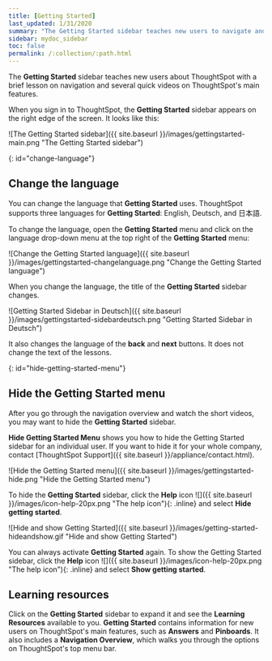 ```yaml
---
title: [Getting Started]
last_updated: 1/31/2020
summary: "The Getting Started sidebar teaches new users to navigate and understand ThoughtSpot."
sidebar: mydoc_sidebar
toc: false
permalink: /:collection/:path.html
---
```


The **Getting Started** sidebar teaches new users about ThoughtSpot with a brief lesson on navigation and several quick videos on ThoughtSpot's main features.

When you sign in to ThoughtSpot, the **Getting Started** sidebar appears on the right edge of the screen. It looks like this:

![The Getting Started sidebar]({{ site.baseurl }}/images/gettingstarted-main.png "The Getting Started sidebar")
<!--{% include image.html file="gettingstarted-main.png" title="The Getting Started sidebar" alt="The Getting Started sidebar is on the right edge of the screen." caption="The Getting Started sidebar" %}-->

{: id="change-language"}
## Change the language
You can change the language that **Getting Started** uses. ThoughtSpot supports three languages for **Getting Started**: English, Deutsch, and 日本語.

To change the language, open the **Getting Started** menu and click on the language drop-down menu at the top right of the **Getting Started** menu:

![Change the Getting Started language]({{ site.baseurl }}/images/gettingstarted-changelanguage.png "Change the Getting Started language")
<!--{% include image.html file="gettingstarted-changelanguage.png" title="Change the Getting Started language" alt="Change the language at the top right of the Getting Started menu." caption="Change the Getting Started language" %}-->

When you change the language, the title of the **Getting Started** sidebar changes.

![Getting Started Sidebar in Deutsch]({{ site.baseurl }}/images/gettingstarted-sidebardeutsch.png "Getting Started Sidebar in Deutsch")
<!--{% include image.html file="gettingstarted-sidebardeutsch.png" title="Getting Started Sidebar in Deutsch" alt="The title of the Getting Started sidebar changes to Deutsch." caption="Getting Started Sidebar in Deutsch" %}-->

It also changes the language of the **back** and **next** buttons. It does not change the text of the lessons.

{: id="hide-getting-started-menu"}
## Hide the Getting Started menu
After you go through the navigation overview and watch the short videos, you may want to hide the **Getting Started** sidebar.  

**Hide Getting Started Menu** shows you how to hide the Getting Started sidebar for an individual user. If you want to hide it for your whole company, contact [ThoughtSpot Support]({{ site.baseurl }}/appliance/contact.html).

![Hide the Getting Started menu]({{ site.baseurl }}/images/gettingstarted-hide.png "Hide the Getting Started menu")
<!--{% include image.html file="gettingstarted-hide.png" title="Hide the Getting Started menu" alt="Hide the Getting Started Menu from the help menu." caption="Hide the Getting Started menu" %}-->

To hide the **Getting Started** sidebar, click the **Help** icon ![]({{ site.baseurl }}/images/icon-help-20px.png "The help icon"){: .inline} and select **Hide getting started**.

![Hide and show Getting Started]({{ site.baseurl }}/images/getting-started-hideandshow.gif "Hide and show Getting Started")
<!--{% include image.html file="getting-started-hideandshow.gif" title="Hide and show Getting Started" alt="Click the Help icon and select Hide getting started." caption="Hide and show Getting Started" %}-->

You can always activate **Getting Started** again. To show the Getting Started sidebar, click the **Help** icon ![]({{ site.baseurl }}/images/icon-help-20px.png "The help icon"){: .inline} and select **Show getting started**.

## Learning resources

Click on the **Getting Started** sidebar to expand it and see the **Learning Resources** available to you. **Getting Started** contains information for new users on ThoughtSpot's main features, such as **Answers** and **Pinboards**. It also includes a **Navigation Overview**, which walks you through the options on ThoughtSpot's top menu bar.

<!--
Hold off on removing these links
Commenting out after discussion with Roza and Adi. Will probably delete. If kept, ensure only one version of pictures remains (markdown or html)
* [Navigation Overview]({{ site.baseurl }}/end-user/introduction/getting-started.html#navigation-overview)
* [Your First Search]({{ site.baseurl }}/end-user/introduction/getting-started.html#your-first-search)
*  [Working with Answers](#working-with-answers)
* [Intro to Pinboards]({{ site.baseurl }}/end-user/introduction/getting-started.html#intro-to-pinboards)
* [Refining Data Using Filters]({{ site.baseurl }}/end-user/introduction/getting-started.html#refining-data-using-filters)
* [Automated Insights Using SpotIQ]({{ site.baseurl }}/end-user/introduction/getting-started.html#automated-insights-using-spotiq)
* [Hide Getting Started Menu]({{ site.baseurl }}/end-user/introduction/getting-started.html#hide-getting-started-menu)

![Learning Resources]({{ site.baseurl }}/images/gettingstarted-open-menu.png "Learning resources")
<!--{% include image.html file="gettingstarted-open-menu.png" title="Learning resources" alt="Open the Getting Started menu to see the Learning Resources." caption="Learning resources" %}

{: id="navigation-overview"}
## Navigation overview
The **Navigation Overview** teaches you about the menu bar at the top of the page.

![Navigation Overview]({{ site.baseurl }}/images/getting-started.gif "Navigation Overview")
<!--{% include image.html file="getting-started.gif" title="Navigation overview" alt="Gif of Navigation Overview: Search, Answers, Pinboards, and Help" caption="Navigation overview" %}

1. **Search**<br>
    Search your data in the **Search** tab.<br>
    Click **next** when you are ready to move on to the next topic, or click the **x** at the top right of the box to leave the navigation overview.

    ![Navigation Overview - Search]({{ site.baseurl }}/images/gettingstarted-searchnext.png "Navigation Overview - Search")
    <!--{% include image.html file="gettingstarted-searchnext.png" title="Navigation overview - search" alt="Click next to move on or click x to leave." caption="Navigation overview - search" %}

    For more information on Search, see [Finding your way around]({{ site.baseurl }}/end-user/introduction/about-navigating-thoughtspot.html#search).

2. **Answers**<br>
    View saved search results in the **Answers** tab.<br>
    Click **next** to move on, or click **back** if you want to review **Search** again.

    ![Navigation Overview - Answers]({{ site.baseurl }}/images/gettingstarted-answers-backnext.png "Navigation Overview - Answers")
    <!--{% include image.html file="gettingstarted-answers-backnext.png" title="Navigation overview - answers" alt="Click next to move on or click back to go back to search." caption="Navigation overview - answers" %}   

    For more information on Answers, see [Finding your way around]({{ site.baseurl }}/end-user/introduction/about-navigating-thoughtspot.html#answers).

3. **Pinboards**<br>
    View saved Pinboards in the **Pinboards** tab. Pinboards are collections of related visualizations and Answers.<br>
    Click **next** to move on.

    ![Navigation Overview - Pinboards]({{ site.baseurl }}/images/gettingstarted-pinboard.png "Navigation Overview - Pinboards")
    <!--{% include image.html file="gettingstarted-pinboard.png" title="Navigation Overview - Pinboards" alt="View saved Pinboards in the Pinboards tab." caption="Navigation Overview - Pinboards" %}

    For more information on Pinboards, see [Finding your way around]({{ site.baseurl }}/end-user/introduction/about-navigating-thoughtspot.html#pinboards).

4. **Help**<br>
    Access **Help** from the help icon ![]({{ site.baseurl }}/images/icon-help-20px.png "The help icon"){: .inline} in the top right corner of the screen. You can also access your profile in this corner.<br>
    Click **done** to exit the navigation overview.

    ![Navigation Overview - help]({{ site.baseurl }}/images/gettingstarted-help.png "Navigation Overview - help")
    <!--{% include image.html file="gettingstarted-help.png" title="Navigation overview - help" alt="Click done to exit the navigation overview." caption="Navigation overview - help" %}

    For more information on Help, see [Finding your way around]({{ site.baseurl }}/end-user/introduction/about-navigating-thoughtspot.html#help-icon).

When you click **Getting Started** again, notice that the **Navigation Overview** is crossed out. You can still do the **Navigation Overview** again, though.

{: id="your-first-search"}
## Your first search
In **Your First Search**, watch a short video about how to search in ThoughtSpot.

![Your first search]({{ site.baseurl }}/images/gettingstarted-searchvideo.png "Your first search")
<!--{% include image.html file="gettingstarted-searchvideo.png" title="Your first search" alt="Watch a short video to learn how to search ThoughtSpot." caption="Your first search" %}

View the [keyword reference]({{ site.baseurl }}/reference/keywords.html).

Click **done** to exit **Your First Search**.

{: id="working-with-answers"}
## Working with answers
In **Working with Answers**, watch a short video about saved search results, or **Answers**.

![Working with answers]({{ site.baseurl }}/images/gettingstarted-workingwithanswers.png "Working with answers")
<!--{% include image.html file="gettingstarted-workingwithanswers.png" title="Working with answers" alt="Watch a short video about answers." caption="Working with answers" %}

Click **done** to exit **Working with Answers**.

{: id="intro-to-pinboards"}
## Intro to pinboards
In **Intro to Pinboards**, watch a short video about pinboards.

![Intro to Pinboards]({{ site.baseurl }}/images/gettingstarted-pinboardvideo.png "Intro to Pinboards")
<!--{% include image.html file="gettingstarted-pinboardvideo.png" title="Intro to pinboards" alt="Watch a short video to learn how to use pinboards." caption="Intro to pinboards" %}

Click **done** to exit **Intro to Pinboards**.

{: id="refining-data-using-filters"}
## Refining data using filters
In **Refining Data Using Filters**, watch a short video about filters.

![Refining data using filters]({{ site.baseurl }}/images/gettingstarted-filtervideo.png "Refining data using filters")
<!--{% include image.html file="gettingstarted-filtervideo.png" title="Refining data using filters" alt="Watch a short video to learn how to use filters." caption="Refining data using filters" %}

For more information on filters, see [Understand Filters]({{ site.baseurl }}/complex-search/about-filters.html).

Click **done** to exit **Refining Data Using Filters**.

{: id="automated-insights-using-spotiq"}
## Automated insights using SpotIQ
In **Automated Insights Using SpotIQ**, watch a short video about SpotIQ.

![Automated insights using SpotIQ]({{ site.baseurl }}/images/gettingstarted-spotiqvideo.png "Automated insights using SpotIQ")
<!--{% include image.html file="gettingstarted-spotiqvideo.png" title="Automated insights using SpotIQ" alt="Watch a short video to learn how to use SpotIQ for automated insights into your data." caption="Automated insights using SpotIQ" %}

Click **done** to exit **Automated Insights Using SpotIQ**.

For more information on SpotIQ, see [What is SpotIQ?]({{ site.baseurl }}/spotiq/whatisspotiq.html).

-->
